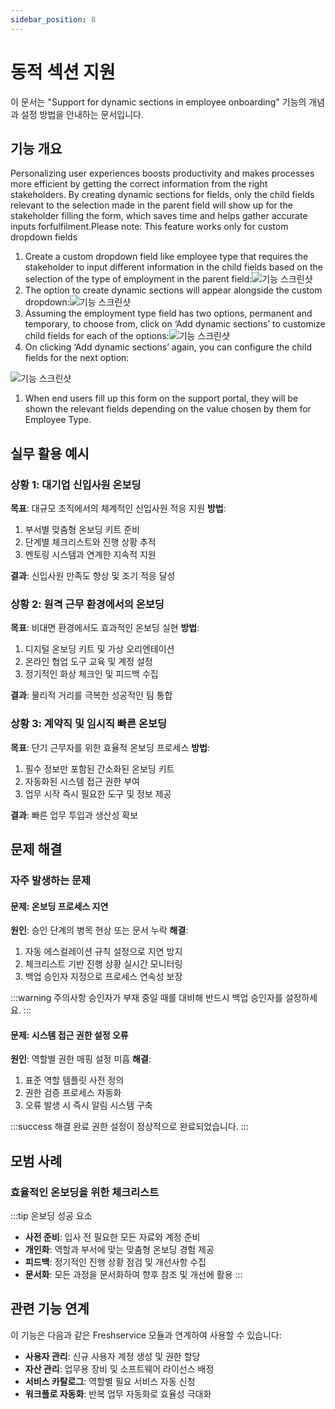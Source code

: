 ```yaml
---
sidebar_position: 8
---
```


# 동적 섹션 지원

<div className="subtitle">
  이 문서는 "Support for dynamic sections in employee onboarding" 기능의 개념과 설정 방법을 안내하는 문서입니다.
</div>

## 기능 개요

Personalizing user experiences boosts productivity and makes processes more efficient by getting the correct information from the right stakeholders. By creating dynamic sections for fields, only the child fields relevant to the selection made in the parent field will show up for the stakeholder filling the form, which saves time and helps gather accurate inputs forfulfilment.Please note: This feature works only for custom dropdown fields

1. Create a custom dropdown field like employee type that requires the stakeholder to input different information in the child fields based on the selection of the type of employment in the parent field:![기능 스크린샷](https://s3.amazonaws.com/cdn.freshdesk.com/data/helpdesk/attachments/production/50004516274/original/GP6LB2SS7Nf8ssHDwm2tryuhYjaTSWtfgw.png?1642080516)
2. The option to create dynamic sections will appear alongside the custom dropdown:![기능 스크린샷](https://s3.amazonaws.com/cdn.freshdesk.com/data/helpdesk/attachments/production/50004516273/original/7VORA-5yWfaOuyL7bvq0ELNOKDseb3_Q4g.png?1642080516)
3. Assuming the employment type field has two options, permanent and temporary, to choose from, click on ‘Add dynamic sections’ to customize child fields for each of the options:![기능 스크린샷](https://s3.amazonaws.com/cdn.freshdesk.com/data/helpdesk/attachments/production/50004516272/original/wZv8NUvXst0oqsZuRzDHy4pchkNtdRiChQ.png?1642080516)
4. On clicking ‘Add dynamic sections’ again, you can configure the child fields for the next option:

![기능 스크린샷](https://s3.amazonaws.com/cdn.freshdesk.com/data/helpdesk/attachments/production/50004516271/original/vx8wpMJhehv3-tnYyxXEluFSodd3_UnJ5g.png?1642080516)

1. When end users fill up this form on the support portal, they will be shown the relevant fields depending on the value chosen by them for Employee Type.

## 실무 활용 예시

### 상황 1: 대기업 신입사원 온보딩
**목표**: 대규모 조직에서의 체계적인 신입사원 적응 지원
**방법**: 
1. 부서별 맞춤형 온보딩 키트 준비
2. 단계별 체크리스트와 진행 상황 추적
3. 멘토링 시스템과 연계한 지속적 지원

**결과**: 신입사원 만족도 향상 및 조기 적응 달성

### 상황 2: 원격 근무 환경에서의 온보딩
**목표**: 비대면 환경에서도 효과적인 온보딩 실현
**방법**:
1. 디지털 온보딩 키트 및 가상 오리엔테이션
2. 온라인 협업 도구 교육 및 계정 설정
3. 정기적인 화상 체크인 및 피드백 수집

**결과**: 물리적 거리를 극복한 성공적인 팀 통합

### 상황 3: 계약직 및 임시직 빠른 온보딩
**목표**: 단기 근무자를 위한 효율적 온보딩 프로세스
**방법**:
1. 필수 정보만 포함된 간소화된 온보딩 키트
2. 자동화된 시스템 접근 권한 부여
3. 업무 시작 즉시 필요한 도구 및 정보 제공

**결과**: 빠른 업무 투입과 생산성 확보

## 문제 해결

### 자주 발생하는 문제

#### 문제: 온보딩 프로세스 지연
**원인**: 승인 단계의 병목 현상 또는 문서 누락
**해결**: 
1. 자동 에스컬레이션 규칙 설정으로 지연 방지
2. 체크리스트 기반 진행 상황 실시간 모니터링
3. 백업 승인자 지정으로 프로세스 연속성 보장

:::warning 주의사항
승인자가 부재 중일 때를 대비해 반드시 백업 승인자를 설정하세요.
:::

#### 문제: 시스템 접근 권한 설정 오류
**원인**: 역할별 권한 매핑 설정 미흡
**해결**:
1. 표준 역할 템플릿 사전 정의
2. 권한 검증 프로세스 자동화
3. 오류 발생 시 즉시 알림 시스템 구축

:::success 해결 완료
권한 설정이 정상적으로 완료되었습니다.
:::

## 모범 사례

### 효율적인 온보딩을 위한 체크리스트

:::tip 온보딩 성공 요소
- **사전 준비**: 입사 전 필요한 모든 자료와 계정 준비
- **개인화**: 역할과 부서에 맞는 맞춤형 온보딩 경험 제공
- **피드백**: 정기적인 진행 상황 점검 및 개선사항 수집
- **문서화**: 모든 과정을 문서화하여 향후 참조 및 개선에 활용
:::

## 관련 기능 연계

이 기능은 다음과 같은 Freshservice 모듈과 연계하여 사용할 수 있습니다:

- **사용자 관리**: 신규 사용자 계정 생성 및 권한 할당
- **자산 관리**: 업무용 장비 및 소프트웨어 라이선스 배정
- **서비스 카탈로그**: 역할별 필요 서비스 자동 신청
- **워크플로 자동화**: 반복 업무 자동화로 효율성 극대화
